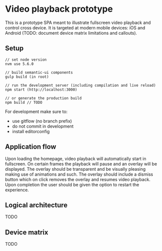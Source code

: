 Video playback prototype
========================

This is a prototype SPA meant to illustrate fullscreen video playback and control cross device. It is targeted at modern mobile
devices: iOS and Android (TODO: document device matrix limitations and callouts).

Setup
-----

```
// set node version
nvm use 5.6.0

// build semantic-ui components
gulp build (in root)

// run the development server (including compilation and live reload)
npm start (http://localhost:3000)

// or generate the production build
npm build // TODO
```

For development make sure to:

- use gitflow (no branch prefix)
- do not commit in development
- install editorconfig

Application flow
----------------

Upon loading the homepage, video playback will automatically start in fullscreen. On certain frames the playback will pause and an overlay will be displayed. The overlay should be transparent and be visually pleasing making use of animations and such. The overlay should include a dismiss button which on click removes the overlay and resumes video playback. Upon completion the user should be
given the option to restart the experience.

Logical architecture
--------------------

TODO

Device matrix
-------------

TODO
